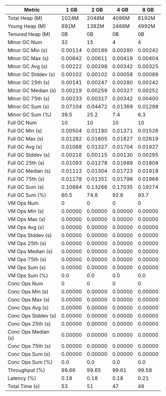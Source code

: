 | Metric | 1 GB | 2 GB | 4 GB | 8 GB |
|------|----|----|----|----|
| Total Heap (M) | 1024M | 2048M | 4096M | 8192M |
| Young Heap (M) | 691M | 1382M | 2488M | 4992M |
| Tenured Heap (M) | 0B | 0B | 0B | 0B |
| Minor GC Num | 32 | 15 | 4 | 4 |
| Minor GC Min (s) | 0.00114 | 0.00189 | 0.00280 | 0.00242 |
| Minor GC Max (s) | 0.00642 | 0.00611 | 0.00419 | 0.00404 |
| Minor GC Avg (s) | 0.00222 | 0.00298 | 0.00342 | 0.00325 |
| Minor GC Stddev (s) | 0.00102 | 0.00102 | 0.00058 | 0.00089 |
| Minor GC 25th (s) | 0.00141 | 0.00247 | 0.00280 | 0.00242 |
| Minor GC Median (s) | 0.00219 | 0.00259 | 0.00327 | 0.00252 |
| Minor GC 75th (s) | 0.00233 | 0.00317 | 0.00342 | 0.00400 |
| Minor GC Sum (s) | 0.07104 | 0.04472 | 0.01369 | 0.01298 |
| Minor GC Sum (%) | 39.5 | 25.2 | 7.4 | 6.3 |
| Full GC Num | 10 | 10 | 10 | 10 |
| Full GC Min (s) | 0.00504 | 0.01190 | 0.01371 | 0.01526 |
| Full GC Max (s) | 0.01282 | 0.01605 | 0.01827 | 0.02619 |
| Full GC Avg (s) | 0.01088 | 0.01327 | 0.01704 | 0.01927 |
| Full GC Stddev (s) | 0.00216 | 0.00115 | 0.00130 | 0.00295 |
| Full GC 25th (s) | 0.01093 | 0.01278 | 0.01689 | 0.01808 |
| Full GC Median (s) | 0.01113 | 0.01304 | 0.01723 | 0.01918 |
| Full GC 75th (s) | 0.01178 | 0.01351 | 0.01798 | 0.01968 |
| Full GC Sum (s) | 0.10884 | 0.13266 | 0.17035 | 0.19274 |
| Full GC Sum (%) | 60.5 | 74.8 | 92.6 | 93.7 |
| VM Ops Num | 0 | 0 | 0 | 0 |
| VM Ops Min (s) | 0.00000 | 0.00000 | 0.00000 | 0.00000 |
| VM Ops Max (s) | 0.00000 | 0.00000 | 0.00000 | 0.00000 |
| VM Ops Avg (s) | 0.00000 | 0.00000 | 0.00000 | 0.00000 |
| VM Ops Stddev (s) | 0.00000 | 0.00000 | 0.00000 | 0.00000 |
| VM Ops 25th (s) | 0.00000 | 0.00000 | 0.00000 | 0.00000 |
| VM Ops Median (s) | 0.00000 | 0.00000 | 0.00000 | 0.00000 |
| VM Ops 75th (s) | 0.00000 | 0.00000 | 0.00000 | 0.00000 |
| VM Ops Sum (s) | 0.00000 | 0.00000 | 0.00000 | 0.00000 |
| VM Ops Sum (%) | 0.0 | 0.0 | 0.0 | 0.0 |
| Conc Ops Num | 0 | 0 | 0 | 0 |
| Conc Ops Min (s) | 0.00000 | 0.00000 | 0.00000 | 0.00000 |
| Conc Ops Max (s) | 0.00000 | 0.00000 | 0.00000 | 0.00000 |
| Conc Ops Avg (s) | 0.00000 | 0.00000 | 0.00000 | 0.00000 |
| Conc Ops Stddev (s) | 0.00000 | 0.00000 | 0.00000 | 0.00000 |
| Conc Ops 25th (s) | 0.00000 | 0.00000 | 0.00000 | 0.00000 |
| Conc Ops Median (s) | 0.00000 | 0.00000 | 0.00000 | 0.00000 |
| Conc Ops 75th (s) | 0.00000 | 0.00000 | 0.00000 | 0.00000 |
| Conc Ops Sum (s) | 0.00000 | 0.00000 | 0.00000 | 0.00000 |
| Conc Ops Sum (%) | 0.0 | 0.0 | 0.0 | 0.0 |
| Throughput (%) | 99.66 | 99.65 | 99.61 | 99.58 |
| Latency (%) | 0.18 | 0.18 | 0.18 | 0.21 |
| Total Time (s) | 53 | 51 | 47 | 48 |
